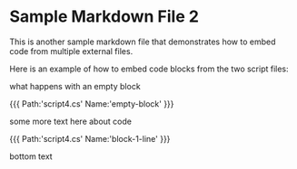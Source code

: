 # Sample Markdown File 2

This is another sample markdown file that demonstrates how to embed code from multiple external files.

Here is an example of how to embed code blocks from the two script files:

what happens with an empty block

{{{ Path:'script4.cs' Name:'empty-block' }}}

some more text here about code

{{{ Path:'script4.cs' Name:'block-1-line' }}}

bottom text